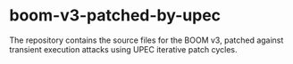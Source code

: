 # boom-v3-patched-by-upec
The repository contains the source files for the BOOM v3, patched against transient execution attacks using UPEC iterative patch cycles.
